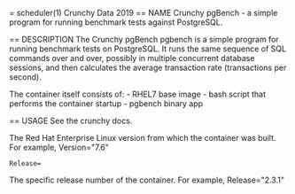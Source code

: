 = scheduler(1)
Crunchy Data
2019
== NAME
Crunchy pgBench - a simple program for running benchmark tests against PostgreSQL.

== DESCRIPTION
The Crunchy pgBench pgbench is a simple program for running benchmark tests on PostgreSQL.
It runs the same sequence of SQL commands over and over, possibly in multiple
concurrent database sessions, and then calculates the average transaction rate
(transactions per second).

The container itself consists of:
    - RHEL7 base image
    - bash script that performs the container startup
    - pgbench binary app

== USAGE
See the crunchy docs.

The Red Hat Enterprise Linux version from which the container was built. For example, Version="7.6"

`Release=`

The specific release number of the container. For example, Release="2.3.1"
